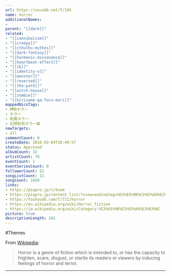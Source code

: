 ```yaml
---
url: https://vocadb.net/T/195
name: horror
additionalNames: 
- 
parent: "[[dark]]"
related:
- "[[cannibalism]]"
- "[[creepy]]"
- "[[cthulhu-mythos]]"
- "[[dark-fantasy]]"
- "[[harmonic-dissonance]]"
- "[[heartbeat-effect]]"
- "[[ib]]"
- "[[identity-v]]"
- "[[monster]]"
- "[[reversed]]"
- "[[the-path]]"
- "[[witch-house]]"
- "[[zombie]]"
- "[[kirisame-ga-furu-mori]]"
mappedNicoTags:
- MMDホラー
- ホラー
- 和風ホラー
- 幻想狂気ホラー曲
newTargets:
- all
commentCount: 0
createDate: 2016-03-04T20:49:57
status: Approved
albumCount: 32
artistCount: 78
eventCount: 1
eventSeriesCount: 0
followerCount: 52
songListCount: 11
songCount: 1850
links: 
- https://piapro.jp/t/ksem
- https://piapro.jp/content_list/?view=audio&tag=%E3%83%9B%E3%83%A9%E3%83%BC&order=cv
- https://touhoudb.com/T/711/horror
- https://en.wikipedia.org/wiki/Horror_fiction
- https://ja.wikipedia.org/wiki/Category:%E3%83%9B%E3%83%A9%E3%83%BC
picture: true
descriptionLength: 241
---
```


#Themes

From [Wikipedia](https://en.wikipedia.org/wiki/Horror_fiction):
>Horror is a genre of fiction which is intended to, or has the capacity to frighten, scare, disgust, or startle its readers or viewers by inducing feelings of horror and terror.

---

